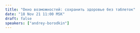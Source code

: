 ```yaml
---
title: "Окно возможностей: сохранить здоровье без таблеток"
date: "18 Nov 21 11:00 MSK"
draft: false
speakers: ["andrey-borodkin"]
---
```

